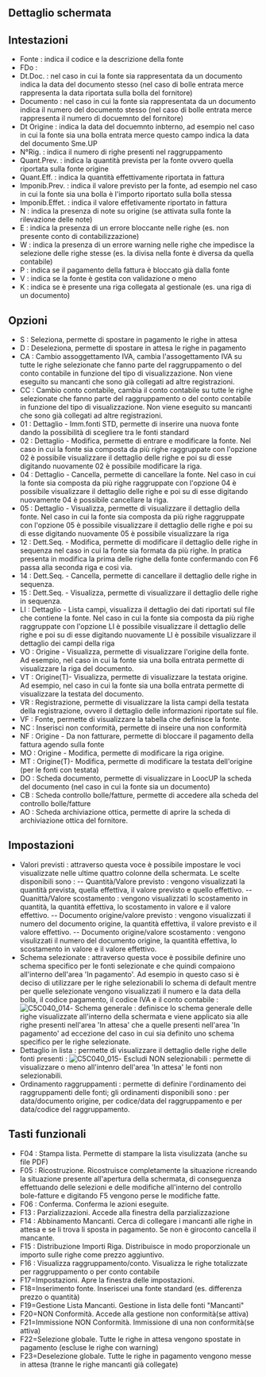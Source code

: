 ## Dettaglio schermata

## Intestazioni

- Fonte :  indica il codice e la descrizione della fonte
- FDo : 
- Dt.Doc. :  nel caso in cui la fonte sia rappresentata da un documento indica la data del documento stesso (nel caso di bolle entrata merce rappresenta la data riportata sulla bolla del fornitore)
- Documento :  nel caso in cui la fonte sia rappresentata da un documento indica il numero del documento stesso (nel caso di bolle entrata merce rappresenta il numero di docuemnto del fornitore)
- Dt Origine :  indica la data del docuemnto inbterno, ad esempio nel caso in cui la fonte sia una bolla entrata merce questo campo indica la data del documento Sme.UP
- N°Rig. :  indica il numero di righe presenti nel raggruppamento
- Quant.Prev. :  indica la quantità prevista per la fonte ovvero quella riportata sulla fonte origine
- Quant.Eff. :  indica la quantità effettivamente riportata in fattura
- Imponib.Prev. :  indica il valore previsto per la fonte, ad esempio nel caso in cui la fonte sia una bolla è l'importo riportato sulla bolla stessa
- Imponib.Effet. :  indica il valore effetivamente riportato in fattura
- N :  indica la presenza di note su origine (se attivata sulla fonte la rilevazione delle note)
- E :  indica la presenza di un errore bloccante nelle righe (es. non presente conto di contabilizzazione)
- W :  indica la presenza di un errore warning nelle righe che impedisce la selezione delle righe stesse (es. la divisa nella fonte è diversa da quella contabile)
- P :  indica se il pagamento della fattura è bloccato già dalla fonte
- V :  indica se la fonte è gestita con validazione o meno
- K :  indica se è presente una riga collegata al gestionale (es. una riga di un documento)


## Opzioni

- S :  Seleziona, permette di spostare in pagamento le righe in attesa
- D :  Deseleziona, permette di spostare in attesa le righe in pagamento
- CA :  Cambio assoggettamento IVA, cambia l'assogettamento IVA su tutte le righe selezionate che fanno parte del raggruppamento o del conto contabile in funzione del tipo di visualizzazione. Non viene eseguito su mancanti che sono già collegati ad altre registrazioni.
- CC :  Cambio conto contabile, cambia il conto contabile su tutte le righe selezionate che fanno parte del raggruppamento o del conto contabile in funzione del tipo di visualizzazione. Non viene eseguito su mancanti che sono già collegati ad altre registrazioni.
- 01 :  Dettaglio - Imm.fonti STD, permette di inserire una nuova fonte dando la possibilità di scegliere tra le fonti standard
- 02 :  Dettaglio - Modifica, permette di entrare e modificare la fonte. Nel caso in cui la fonte sia composta da più righe raggruppate con l'opzione 02 è possibile visualizzare il dettaglio delle righe e poi su di esse digitando nuovamente 02 è possibile modificare la riga.
- 04 :  Dettaglio - Cancella, permette di cancellare la fonte. Nel caso in cui la fonte sia composta da più righe raggruppate con l'opzione 04  è possibile visualizzare il dettaglio delle righe e poi su di esse digitando nuovamente 04 è possibile cancellare la riga.
- 05 :  Dettaglio - Visualizza, permette di visualizzare il dettaglio della fonte. Nel caso in cui la fonte sia composta da più righe raggruppate con l'opzione 05 è possibile visualizzare il dettaglio delle righe e poi su di esse digitando nuovamente 05 è possibile visualizzare la riga
- 12 :  Dett.Seq. - Modifica, permette di modificare il dettaglio delle righe in sequenza nel caso in cui la fonte sia formata da più righe. In pratica presenta in modifica la prima delle righe della fonte confermando con F6 passa alla seconda riga e così via.
- 14 :  Dett.Seq. - Cancella, permette di cancellare il dettaglio delle righe in sequenza.
- 15 :  Dett.Seq. - Visualizza, permette di visualizzare il dettaglio delle righe in sequenza.
- LI :  Dettaglio - Lista campi, visualizza il dettaglio dei dati riportati sul file che contiene la fonte.  Nel caso in cui la fonte sia composta da più righe raggruppate con l'opzione LI è possibile visualizzare il dettaglio delle righe e poi su di esse digitando nuovamente LI è possibile visualizzare il dettaglio dei campi della riga
- VO :  Origine   - Visualizza, permette di visualizzare l'origine della fonte. Ad esempio, nel caso in cui la fonte sia una bolla entrata permette di visualizzare la riga del documento.
- VT :  Origine(T)- Visualizza, permette di visualizzare la testata origine. Ad esempio, nel caso in cui la fonte sia una bolla entrata permette di visualizzare la testata del documento.
- VR :  Registrazione, permette di visualizzare la lista campi della testata della registrazione, ovvero il dettaglio delle informazioni riportate sul file.
- VF :  Fonte, permette di visualizzare la tabella che definisce la fonte.
- NC :  Inserisci non conformità, permette di inseire una non conformità
- NF :  Origine - Da non fatturare, permette di bloccare il pagamento della fattura agendo sulla fonte
- MO :  Origine   - Modifica, permette di modificare la riga origine.
- MT :  Origine(T)- Modifica, permette di modificare la  testata dell'origine (per le fonti con testata)
- DO :  Scheda documento, permette di visualizzare in LoocUP la scheda del documento (nel caso in cui la fonte sia un documento)
- CB :  Scheda controllo bolle/fatture, permette di accedere alla scheda del controllo bolle/fatture
- AO :  Scheda archiviazione ottica, permette di aprire la scheda di archiviazione ottica del fornitore.


## Impostazioni


- Valori previsti :  attraverso questa voce è possibile impostare le voci visualizzate nelle ultime quattro colonne della schermata. Le scelte disponibili sono : 
-- Quantità/Valore previsto :  vengono visualizzati la quantità prevista, quella effettiva, il valore previsto e quello effettivo.
-- Quanittà/Valore scostamento :  vengono visualizzati lo scostamento in quantità, la quantità effettiva, lo scostamento in valore e il valore effettivo.
-- Documento origine/valore previsto :  vengono visualizzati il numero del documento origine, la quantità effettiva, il valore previsto e il valore effettivo.
-- Documento origine/valore scostamento :  vengono visulizzati il numero del documento origine, la quantità effettiva, lo scostamento in valore e il valore effettivo.
- Schema selezionate :  attraverso questa voce è possibile definire uno schema specifico per le fonti selezionate e che quindi compaiono all'interno dell'area 'In pagamento'. Ad esempio in questo caso si è deciso di utilizzare per le righe selezionabili lo schema di default mentre per quelle selezionate vengono visualizzati il numero e la data della bolla, il codice pagamento, il codice IVA e il conto contabile : 
![C5C040_014](http://doc.smeup.com/immagini/MBDOC_OGG-P_C5CF60LW/C5C040_014.png)- Schema generale :  definisce lo schema generale delle righe visualizzate all'interno della schermata e viene applicato sia alle righe presenti nell'area 'In attesa' che a quelle presenti nell'area 'In pagamento' ad eccezione del caso in cui sia definito uno schema specifico per le righe selezionate.
- Dettaglio in lista :  permette di visualizzare il dettaglio delle righe delle fonti presenti : 
![C5C040_015](http://doc.smeup.com/immagini/MBDOC_OGG-P_C5CF60LW/C5C040_015.png)- Escludi NON selezionabili :  permette di visualizzare o meno all'intenro dell'area 'In attesa' le fonti non selezionabili.
- Ordinamento raggruppamenti :  permette di definire l'ordinamento dei raggruppamenti delle fonti; gli ordinamenti disponibili sono :  per data/documento origine, per codice/data del raggruppamento e per data/codice del raggruppamento.



## Tasti funzionali


- F04 :  Stampa lista. Permette di stampare la lista visulizzata (anche su file PDF)
- F05 :  Ricostruzione. Ricostruisce completamente la situazione ricreando la situazione presente all'apertura della schermata, di conseguenza effettuando delle selezioni e delle modifiche all'interno del controllo bole-fatture e digitando F5 vengono perse le modifiche fatte.
- F06 :  Conferma. Conferma le azioni eseguite.
- F13 :  Parzializzazioni. Accede alla finestra della parzializzazione
- F14 :  Abbinamento Mancanti. Cerca di collegare i mancanti alle righe in attesa e se li trova li sposta in pagamento. Se non è giroconto cancella il mancante.
- F15 :  Distribuzione Importi Riga. Distribuisce in modo proporzionale un importo sulle righe come prezzo aggiuntivo.
- F16 :  Visualizza raggruppamento/conto. Visualizza le righe totalizzate per raggruppamento o per conto contabile
- F17=Impostazioni. Apre la finestra delle impostazioni.
- F18=Inserimento fonte. Inseriscei una fonte standard (es. differenza prezzo o quantità)
- F19=Gestione Lista Mancanti. Gestione in lista delle fonti "Mancanti"
- F20=NON Conformità. Accede alla gestione non conformità(se attiva)
- F21=Immissione NON Conformità. Immissione di una non conformità(se attiva)
- F22=Selezione globale. Tutte le righe in attesa vengono spostate in pagamento (escluse le righe con warning)
- F23=Deselezione globale. Tutte le righe in pagamento vengono messe in attesa (tranne le righe mancanti già collegate)

